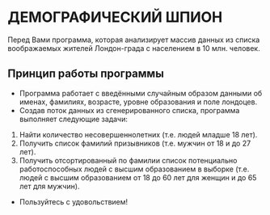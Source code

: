 # ДЕМОГРАФИЧЕСКИЙ ШПИОН

Перед Вами программа, которая анализирует массив данных из списка воображаемых жителей Лондон-града с населением в 10
млн. человек. 

## Принцип работы программы

- Программа работает с введёнными случайным образом данными об именах, фамилиях, возрасте, уровне образования и поле
лондоцев.
- Создав поток данных из сгенерированного списка, программа выполняет следующие задачи:
1. Найти количество несовершеннолетних (т.е. людей младше 18 лет).
2. Получить список фамилий призывников (т.е. мужчин от 18 и до 27 лет).
3. Получить отсортированный по фамилии список потенциально работоспособных людей с высшим образованием в выборке 
(т.е. людей с высшим образованием от 18 до 60 лет для женщин и до 65 лет для мужчин).
- Пользуйтесь с удовольствием! 